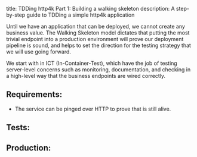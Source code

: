 title: TDDing http4k Part 1: Building a walking skeleton
description: A step-by-step guide to TDDing a simple http4k application

Until we have an application that can be deployed, we cannot create any business value. The Walking Skeleton
model dictates that putting the most trivial endpoint into a production environment will prove our deployment
pipeline is sound, and helps to set the direction for the testing strategy that we will use going forward.

We start with in ICT (In-Container-Test), which have the job of testing server-level concerns such as monitoring,
documentation, and checking in a high-level way that the business endpoints are wired correctly.

## Requirements:
- The service can be pinged over HTTP to prove that is still alive.

## Tests:

<script src="https://gist-it.appspot.com/https://github.com/http4k/http4k/blob/master/src/docs/tutorials/tdding_http4k/_1/tests.kt"></script>

## Production:

<script src="https://gist-it.appspot.com/https://github.com/http4k/http4k/blob/master/src/docs/tutorials/tdding_http4k/_1/project.kt"></script>
